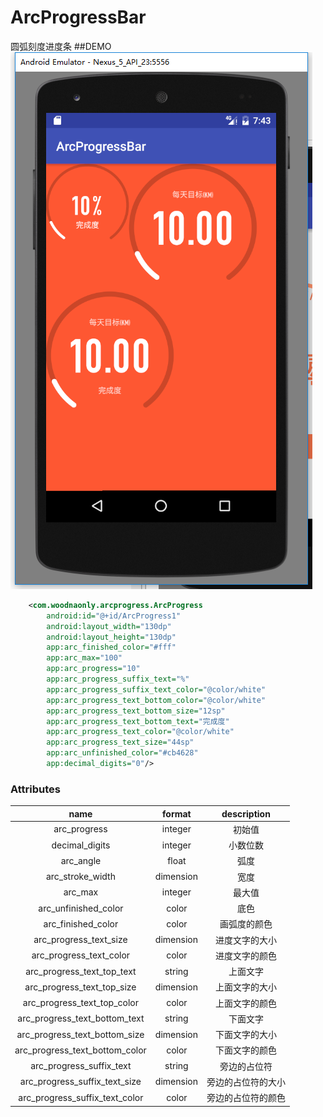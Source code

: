 # ArcProgressBar
圆弧刻度进度条
##DEMO
![](./arcprogressbar.png)
```xml
    <com.woodnaonly.arcprogress.ArcProgress
        android:id="@+id/ArcProgress1"
        android:layout_width="130dp"
        android:layout_height="130dp"
        app:arc_finished_color="#fff"
        app:arc_max="100"
        app:arc_progress="10"
        app:arc_progress_suffix_text="%"
        app:arc_progress_suffix_text_color="@color/white"
        app:arc_progress_text_bottom_color="@color/white"
        app:arc_progress_text_bottom_size="12sp"
        app:arc_progress_text_bottom_text="完成度"
        app:arc_progress_text_color="@color/white"
        app:arc_progress_text_size="44sp"
        app:arc_unfinished_color="#cb4628"
        app:decimal_digits="0"/>
```
### Attributes
|name|format|description|
|:---:|:---:|:---:|
| arc_progress | integer | 初始值
| decimal_digits | integer | 小数位数
| arc_angle | float | 弧度
| arc_stroke_width | dimension | 宽度
| arc_max | integer | 最大值
| arc_unfinished_color | color | 底色
| arc_finished_color | color | 画弧度的颜色
| arc_progress_text_size | dimension | 进度文字的大小
| arc_progress_text_color | color | 进度文字的颜色
| arc_progress_text_top_text | string | 上面文字
| arc_progress_text_top_size | dimension | 上面文字的大小
| arc_progress_text_top_color | color | 上面文字的颜色
| arc_progress_text_bottom_text | string | 下面文字
| arc_progress_text_bottom_size | dimension | 下面文字的大小
| arc_progress_text_bottom_color | color | 下面文字的颜色
| arc_progress_suffix_text | string | 旁边的占位符
| arc_progress_suffix_text_size | dimension | 旁边的占位符的大小
| arc_progress_suffix_text_color | color | 旁边的占位符的颜色

